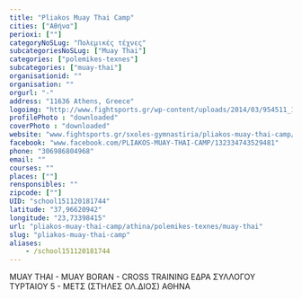 ```yaml
---
title: "Pliakos Muay Thai Camp"
cities: ["Αθήνα"]
perioxi: [""]
categoryNoSLug: "Πολεμικές τέχνες"
subcategoriesNoSLug: ["Muay Thai"]
categories: ["polemikes-texnes"]
subcategories: ["muay-thai"]
organisationid: ""
organisation: ""
orgurl: "-"
address: "11636 Athens, Greece"
logoimg: "http://www.fightsports.gr/wp-content/uploads/2014/03/954511_10202060931499467_149087617_n.jpg"
profilePhoto : "downloaded"
coverPhoto : "downloaded"
website: "www.fightsports.gr/sxoles-gymnastiria/pliakos-muay-thai-camp/#.WEk4M9J9670"
facebook: "www.facebook.com/PLIAKOS-MUAY-THAI-CAMP/132334743529481"
phone: "306986804968"
email: ""
courses: ""
places: [""]
rensponsibles: ""
zipcode: [""]
UID: "school151120181744"
latitude: "37,96620942"
longitude: "23,73398415"
url: "pliakos-muay-thai-camp/athina/polemikes-texnes/muay-thai"
slug: "pliakos-muay-thai-camp"
aliases:
    - /school151120181744
---
```



MUAY THAI - MUAY BORAN - CROSS TRAINING ΕΔΡΑ ΣΥΛΛΟΓΟΥ ΤΥΡΤΑΙΟΥ 5 - ΜΕΤΣ (ΣΤΗΛΕΣ ΟΛ.ΔΙΟΣ) ΑΘΗΝΑ

